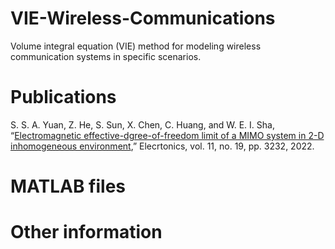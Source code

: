 # VIE-Wireless-Communications
Volume integral equation (VIE) method for modeling wireless communication systems in specific scenarios.

# Publications
S. S. A. Yuan, Z. He, S. Sun, X. Chen, C. Huang, and W. E. I. Sha, “[Electromagnetic effective-dgree-of-freedom limit of a MIMO system in 2-D inhomogeneous environment](https://www.mdpi.com/2079-9292/11/19/3232),”
Elecrtonics, vol. 11, no. 19, pp. 3232, 2022.

# MATLAB files

# Other information
